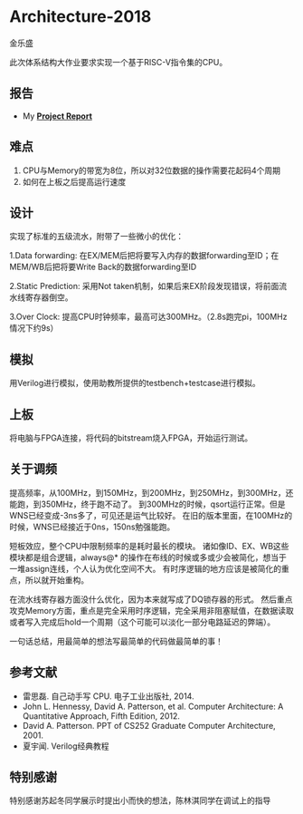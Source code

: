 # Architecture-2018

金乐盛

此次体系结构大作业要求实现一个基于RISC-V指令集的CPU。

## 报告
* My [**Project Report**](doc)

## 难点
1. CPU与Memory的带宽为8位，所以对32位数据的操作需要花起码4个周期
2. 如何在上板之后提高运行速度

## 设计
实现了标准的五级流水，附带了一些微小的优化：

1.Data forwarding: 在EX/MEM后把将要写入内存的数据forwarding至ID；在MEM/WB后把将要Write Back的数据forwarding至ID

2.Static Prediction: 采用Not taken机制，如果后来EX阶段发现错误，将前面流水线寄存器倒空。

3.Over Clock: 提高CPU时钟频率，最高可达300MHz。（2.8s跑完pi，100MHz情况下约9s）

## 模拟
用Verilog进行模拟，使用助教所提供的testbench+testcase进行模拟。

## 上板
将电脑与FPGA连接，将代码的bitstream烧入FPGA，开始运行测试。

## 关于调频
提高频率，从100MHz，到150MHz，到200MHz，到250MHz，到300MHz，还能跑，到350MHz，终于跑不动了。
到300MHz的时候，qsort运行正常。但是WNS已经变成-3ns多了，可见还是运气比较好。
在旧的版本里面，在100MHz的时候，WNS已经接近于0ns，150ns勉强能跑。

短板效应，整个CPU中限制频率的是耗时最长的模块。
诸如像ID、EX、WB这些模块都是组合逻辑，always@* 的操作在布线的时候或多或少会被简化，想当于一堆assign连线，个人认为优化空间不大。
有时序逻辑的地方应该是被简化的重点，所以就开始重构。

在流水线寄存器方面没什么优化，因为本来就写成了DQ锁存器的形式。
然后重点攻克Memory方面，重点是完全采用时序逻辑，完全采用非阻塞赋值，在数据读取或者写入完成后hold一个周期（这个可能可以淡化一部分电路延迟的弊端）。

一句话总结，用最简单的想法写最简单的代码做最简单的事！

## 参考文献
* 雷思磊. 自己动手写 CPU. 电子工业出版社, 2014.
* John L. Hennessy, David A. Patterson, et al. Computer Architecture: A Quantitative
Approach, Fifth Edition, 2012.
* David A. Patterson. PPT of CS252 Graduate Computer Architecture, 2001.
* 夏宇闻. Verilog经典教程

## 特别感谢
特别感谢苏起冬同学展示时提出小而快的想法，陈林淇同学在调试上的指导
